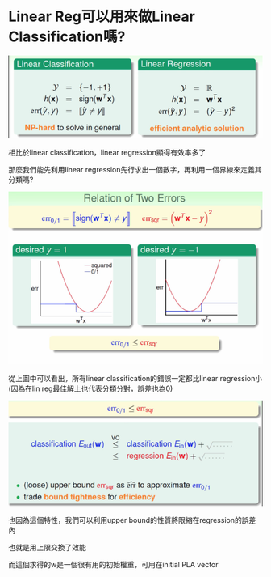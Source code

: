 # Linear Reg可以用來做Linear Classification嗎?

![](/assets/j098f9whf9ewf.png)

相比於linear classification，linear regression顯得有效率多了

那麼我們能先利用linear regression先行求出一個數字，再利用一個界線來定義其分類嗎?

![](/assets/h98732hd98h32d98.png)

從上圖中可以看出，所有linear classification的錯誤一定都比linear regression小\(因為在lin reg最佳解上也代表分類分對，誤差也為0\)

![](/assets/230jr923jre032jr09t.png)

也因為這個特性，我們可以利用upper bound的性質將限縮在regression的誤差內

也就是用上限交換了效能

而這個求得的w是一個很有用的初始權重，可用在initial PLA vector

